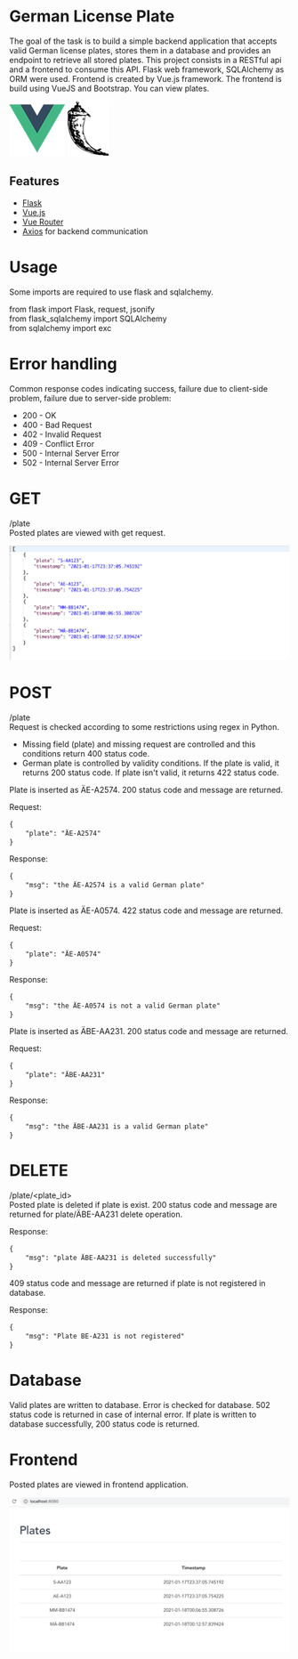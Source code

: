 # German License Plate
The goal of the task is to build a simple backend application that accepts valid German license plates, stores them in a database and provides an endpoint to retrieve all stored plates. This project consists in a RESTful api and a frontend to consume this API. Flask web framework, SQLAlchemy as ORM were used. Frontend is created by Vue.js framework. The frontend is build using VueJS and Bootstrap. You can view plates.

![Vue Logo](/docs/vue-logo.png "Vue Logo") ![Flask Logo](/docs/flask-logo.png "Flask Logo")

## Features
* [Flask](https://flask-restful.readthedocs.io/en/latest/) 
* [Vue.js](https://vuejs.org/)
* [Vue Router](https://router.vuejs.org/)
* [Axios](https://github.com/axios/axios/) for backend communication

# Usage
Some imports are required to use flask and sqlalchemy.

from flask import Flask, request, jsonify<br />
from flask_sqlalchemy import SQLAlchemy<br />
from sqlalchemy import exc<br />

# Error handling
Common response codes indicating success, failure due to client-side problem, failure due to server-side problem:
* 200 - OK
* 400 - Bad Request
* 402 - Invalid Request
* 409 - Conflict Error
* 500 - Internal Server Error
* 502 - Internal Server Error

# GET
/plate <br />
Posted plates are viewed with get request.

![Data Structure](/docs/data_structure.png "Data Structure")

# POST
/plate <br />
Request is checked according to some restrictions using regex in Python.
* Missing field (plate) and missing request are controlled and this conditions return 400 status code.
* German plate is controlled by validity conditions. If the plate is valid, it returns 200 status code. If plate isn't valid, it returns 422 status code.

Plate is inserted as ÄE-A2574. 200 status code and message are returned.

Request:

	{
		"plate": "ÄE-A2574"
	}

Response:

	{
	    "msg": "the ÄE-A2574 is a valid German plate"
	}

Plate is inserted as ÄE-A0574. 422 status code and message are returned.

Request:

	{
		"plate": "ÄE-A0574"
	}

Response:

	{
	    "msg": "the ÄE-A0574 is not a valid German plate"
	}

Plate is inserted as ÄBE-AA231. 200 status code and message are returned.

Request:

	{
		"plate": "ÄBE-AA231"
	}

Response:

	{
	    "msg": "the ÄBE-AA231 is a valid German plate"
	}

# DELETE
/plate/<plate_id> <br />
Posted plate is deleted if plate is exist. 
200 status code and message are returned for plate/ÄBE-AA231 delete operation.

Response:

	{
	    "msg": "plate ÄBE-AA231 is deleted successfully"
	}

409 status code and message are returned if plate is not registered in database.

Response:

	{
	    "msg": "Plate BE-A231 is not registered"
	}
	
# Database
Valid plates are written to database. Error is checked for database. 502 status code is returned in case of internal error. If plate is written to database successfully, 200 status code is returned.

 # Frontend
 Posted plates are viewed in frontend application.
 
 ![Frontend Logo](/docs/frontend.png "Frontend")








